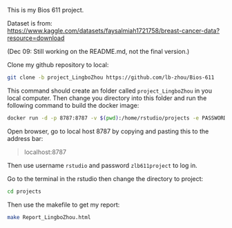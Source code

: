 This is my Bios 611 project. 

Dataset is from: https://www.kaggle.com/datasets/faysalmiah1721758/breast-cancer-data?resource=download

(Dec 09: Still working on the README.md, not the final version.)

Clone my github repository to local:

```sh
git clone -b project_LingboZhou https://github.com/lb-zhou/Bios-611
```

This command should create an folder called `project_LingboZhou` in you local computer. Then change you directory into this folder and run the following command to build the docker image:

```sh
docker run -d -p 8787:8787 -v $(pwd):/home/rstudio/projects -e PASSWORD=zlb611project amoselb/rstudio-m1
```

Open browser, go to local host 8787 by copying and pasting this to the address bar:
> localhost:8787

Then use username `rstudio` and password `zlb611project` to log in.

Go to the terminal in the rstudio then change the directory to project:

```sh
cd projects
```

Then use the makefile to get my report:
```sh
make Report_LingboZhou.html
```